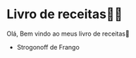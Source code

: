 # Livro de receitas:man_cook:



Olá, Bem vindo ao  meus livro de receitas:wave:

- Strogonoff de Frango
